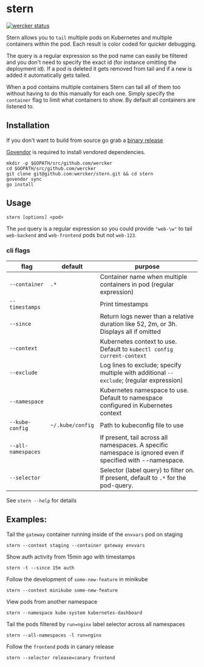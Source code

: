 # stern

[![wercker status](https://app.wercker.com/status/fb1ed340ffed75c22dc301c38ab0893c/s/master "wercker status")](https://app.wercker.com/project/byKey/fb1ed340ffed75c22dc301c38ab0893c)

Stern allows you to `tail` multiple pods on Kubernetes and multiple containers
within the pod. Each result is color coded for quicker debugging.

The query is a regular expression so the pod name can easily be filtered and
you don't need to specify the exact id (for instance omitting the deployment
id). If a pod is deleted it gets removed from tail and if a new is added it
automatically gets tailed.

When a pod contains multiple containers Stern can tail all of them too without
having to do this manually for each one. Simply specify the `container` flag to
limit what containers to show. By default all containers are listened to.

## Installation

If you don't want to build from source go grab a [binary release](https://github.com/wercker/stern/releases)

[Govendor](https://github.com/kardianos/govendor) is required to install vendored dependencies.

```
mkdir -p $GOPATH/src/github.com/wercker
cd $GOPATH/src/github.com/wercker
git clone git@github.com:wercker/stern.git && cd stern
govendor sync
go install
```

## Usage

```
stern [options] <pod>
```

The `pod` query is a regular expression so you could provide `"web-\w"` to tail
`web-backend` and `web-frontend` pods but not `web-123`.

### cli flags

| flag               | default          | purpose                                                                                                     |
|--------------------|------------------|-------------------------------------------------------------------------------------------------------------|
| `--container`      | `.*`             | Container name when multiple containers in pod (regular expression)                                         |
| `--timestamps`     |                  | Print timestamps                                                                                            |
| `--since`          |                  | Return logs newer than a relative duration like 52, 2m, or 3h. Displays all if omitted                      |
| `--context`        |                  | Kubernetes context to use. Default to `kubectl config current-context`                                      |
| `--exclude`        |                  | Log lines to exclude; specify multiple with additional `--exclude`; (regular expression)                    |
| `--namespace`      |                  | Kubernetes namespace to use. Default to namespace configured in Kubernetes context                          |
| `--kube-config`    | `~/.kube/config` | Path to kubeconfig file to use                                                                              |
| `--all-namespaces` |                  | If present, tail across all namespaces. A specific namespace is ignored even if specified with --namespace. |
| `--selector`       |                  | Selector (label query) to filter on. If present, default to `.*` for the pod-query.                         |

See `stern --help` for details

## Examples:

Tail the `gateway` container running inside of the `envvars` pod on staging
```
stern --context staging --container gateway envvars
```

Show auth activity from 15min ago with timestamps
```
stern -t --since 15m auth
```

Follow the development of `some-new-feature` in minikube
```
stern --context minikube some-new-feature
```

View pods from another namespace
```
stern --namespace kube-system kubernetes-dashboard
```

Tail the pods filtered by `run=nginx` label selector across all namespaces
```
stern --all-namespaces -l run=nginx
```

Follow the `frontend` pods in canary release
```
stern --selector release=canary frontend
```
